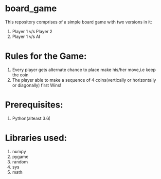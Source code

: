 # board_game
This repository comprises of a simple board game with two versions in it:
  1. Player 1 v/s Player 2
  2. Player 1 v/s AI
  
# Rules for the Game:
  1. Every player gets alternate chance to place make his/her move,i.e keep the coin
  2. The player able to make a sequence of 4 coins(vertically or horizontally or diagonally) first Wins!
  
# Prerequisites:
  1. Python(alteast 3.6)
  
# Libraries used:
  1. numpy
  2. pygame
  3. random
  4. sys
  5. math
